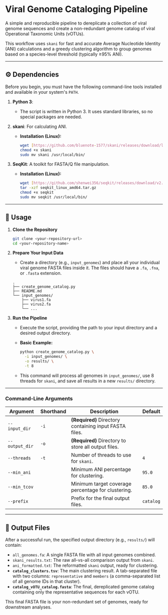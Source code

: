 # Viral Genome Cataloging Pipeline

A simple and reproducible pipeline to dereplicate a collection of viral genome sequences and create a non-redundant genome catalog of viral Operational Taxonomic Units (vOTUs).

This workflow uses `skani` for fast and accurate Average Nucleotide Identity (ANI) calculations and a greedy clustering algorithm to group genomes based on a species-level threshold (typically ≥95% ANI).

---

## ⚙️ Dependencies

Before you begin, you must have the following command-line tools installed and available in your system's `PATH`.

1.  **Python 3**:
    * The script is written in Python 3. It uses standard libraries, so no special packages are needed.

2.  **skani**: For calculating ANI.
    * **Installation (Linux):**
        ```bash
        wget [https://github.com/bluenote-1577/skani/releases/download/latest/skani](https://github.com/bluenote-1577/skani/releases/download/latest/skani) -O skani
        chmod +x skani
        sudo mv skani /usr/local/bin/
        ```

3.  **SeqKit**: A toolkit for FASTA/Q file manipulation.
    * **Installation (Linux):**
        ```bash
        wget [https://github.com/shenwei356/seqkit/releases/download/v2.8.0/seqkit_linux_amd64.tar.gz](https://github.com/shenwei356/seqkit/releases/download/v2.8.0/seqkit_linux_amd64.tar.gz)
        tar -xzf seqkit_linux_amd64.tar.gz
        chmod +x seqkit
        sudo mv seqkit /usr/local/bin/
        ```

---

## 🚀 Usage

1.  **Clone the Repository**
    ```bash
    git clone <your-repository-url>
    cd <your-repository-name>
    ```

2.  **Prepare Your Input Data**
    * Create a directory (e.g., `input_genomes`) and place all your individual viral genome FASTA files inside it. The files should have a `.fa`, `.fna`, or `.fasta` extension.
    ```
    .
    ├── create_genome_catalog.py
    ├── README.md
    └── input_genomes/
        ├── virus1.fa
        ├── virus2.fa
        └── ...
    ```

3.  **Run the Pipeline**
    * Execute the script, providing the path to your input directory and a desired output directory.

    * **Basic Example:**
        ```bash
        python create_genome_catalog.py \
          -i input_genomes/ \
          -o results/ \
          -t 8
        ```
    * This command will process all genomes in `input_genomes/`, use 8 threads for `skani`, and save all results in a new `results/` directory.

---

### Command-Line Arguments

| Argument | Shorthand | Description | Default |
|---|---|---|---|
| `--input_dir` | `-i` | **(Required)** Directory containing input FASTA files. | |
| `--output_dir`| `-o` | **(Required)** Directory to store all output files. | |
| `--threads` | `-t` | Number of threads to use for `skani`. | `4` |
| `--min_ani` | | Minimum ANI percentage for clustering. | `95.0` |
| `--min_tcov` | | Minimum target coverage percentage for clustering. | `85.0` |
| `--prefix` | | Prefix for the final output files. | `catalog`|

---

## 📁 Output Files

After a successful run, the specified output directory (e.g., `results/`) will contain:

* `all_genomes.fa`: A single FASTA file with all input genomes combined.
* `skani_results.txt`: The raw all-vs-all comparison output from `skani`.
* `ani_formatted.txt`: The reformatted `skani` output, ready for clustering.
* **`catalog_clusters.tsv`**: The main clustering result. A tab-separated file with two columns: `representative` and `members` (a comma-separated list of all genome IDs in that cluster).
* **`catalog_vOTU_catalog.fasta`**: The final, dereplicated genome catalog containing only the representative sequences for each vOTU.

This final FASTA file is your non-redundant set of genomes, ready for downstream analyses.